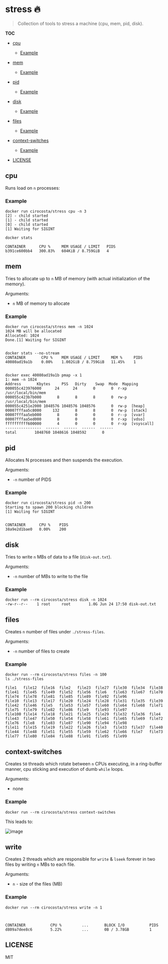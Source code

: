 # stress 🔥

> Collection of tools to stress a machine (cpu, mem, pid, disk).

**TOC**

- [cpu](#cpu)
  - [Example](#example)
- [mem](#mem)
  - [Example](#example-1)
- [pid](#pid)
  - [Example](#example-2)
- [disk](#disk)
  - [Example](#example-3)
- [files](#files)
  - [Example](#example-4)
- [context-switches](#context-switches)
  - [Example](#example-5)

- [LICENSE](#license)

## cpu

Runs load on `n` processes:

### Example

```
docker run cirocosta/stress cpu -n 3
[2] - child started
[1] - child started
[0] - child started
[1] Waiting for SIGINT

docker stats

CONTAINER      CPU %     MEM USAGE / LIMIT   PIDS
b391ce600bb4   300.83%   604KiB / 8.759GiB   4
```

## mem 

Tries to allocate up to `n` MB of memory (with actual initialization of the memory).

Arguments:
- `n` MB of memory to allocate

### Example

```
docker run cirocosta/stress mem -n 1024
1024 MB will be allocated
Allocated: 1024
Done.[1] Waiting for SIGINT


docker stats --no-stream
CONTAINER       CPU %    MEM USAGE / LIMIT     MEM %     PIDS
40080ad19a1b    0.00%    1.002GiB / 8.759GiB   11.45%    1


docker exec 40080ad19a1b pmap -x 1
1: mem -n 1024
Address		  Kbytes     PSS   Dirty    Swap  Mode  Mapping
000055c423976000      24      24       0       0  r-xp  /usr/local/bin/mem
000055c423b7b000       8       8       8       0  rw-p  /usr/local/bin/mem
000055c4251e2000 1048576 1048576 1048576       0  rw-p  [heap]
00007fffaa5c8000     132       8       8       0  rw-p  [stack]
00007fffaa5eb000       8       0       0       0  r--p  [vvar]
00007fffaa5ed000       8       0       0       0  r-xp  [vdso]
ffffffffff600000       4       0       0       0  r-xp  [vsyscall]
----------------  ------  ------  ------  ------
total		 1048760 1048616 1048592       0
```


## pid

Allocates N processes and then suspends the execution.

Arguments:
- `-n` number of PIDS

### Example

```
docker run cirocosta/stress pid -n 200 
Starting to spawn 200 blocking children
[1] Waiting for SIGINT


CONTAINER      CPU %    PIDS
38a9e2d1bae0   0.00%    200

```


## disk

Tries to write `n` MBs of data to a file (`disk-out.txt`).

Arguments:
- `-n` number of MBs to write to the file


### Example

```
docker run --rm cirocosta/stress disk -n 1024  
-rw-r--r--    1 root     root        1.0G Jun 24 17:50 disk-out.txt
```

## files

Creates `n` number of files under `./stress-files`.

Arguments:
- `-n` number of files to create


### Example

```
docker run --rm cirocosta/stress files -n 100
ls ./stress-files

file1   file12  file16  file2   file23  file27  file30  file34  file38  file41  file45  file49  file52  file56  file6   file63  file67  file70  file74  file78  file81  file85  file89  file92  file96
file10  file13  file17  file20  file24  file28  file31  file35  file39  file42  file46  file5   file53  file57  file60  file64  file68  file71  file75  file79  file82  file86  file9   file93  file97
file100 file14  file18  file21  file25  file29  file32  file36  file4   file43  file47  file50  file54  file58  file61  file65  file69  file72  file76  file8   file83  file87  file90  file94  file98
file11  file15  file19  file22  file26  file3   file33  file37  file40  file44  file48  file51  file55  file59  file62  file66  file7   file73  file77  file80  file84  file88  file91  file95  file99
```

## context-switches

Creates `50` threads which rotate between `n` CPUs executing, in a ring-buffer manner, cpu sticking and execution of dumb `while` loops.

Arguments:
- none


### Example

```
docker run --rm cirocosta/stress context-switches
```


This leads to:

![image](https://user-images.githubusercontent.com/3574444/27996167-b6053f3c-64b2-11e7-9c07-6240f147c0eb.png)


## write

Creates 2 threads which are responsible for `write` & `lseek` forever in two files by writing `n` MBs to each file.

Arguments:
- `n` - size of the files (MB)


### Example


```
docker run --rm cirocosta/stress write -n 1



CONTAINER           CPU %         ...       BLOCK I/O           PIDS
d809a7dee8c6        5.22%         ...       0B / 3.78GB         1
```


## LICENSE

MIT

